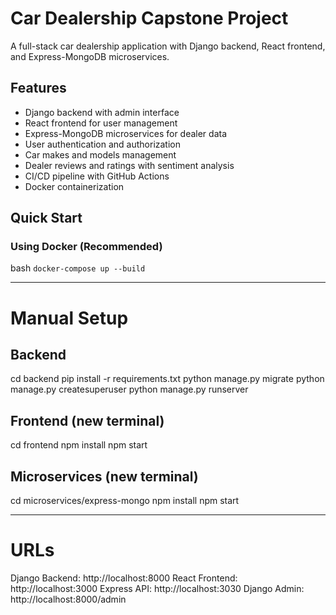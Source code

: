# Car Dealership Capstone Project

A full-stack car dealership application with Django backend, React frontend, and Express-MongoDB microservices.

## Features
- Django backend with admin interface
- React frontend for user management  
- Express-MongoDB microservices for dealer data
- User authentication and authorization
- Car makes and models management
- Dealer reviews and ratings with sentiment analysis
- CI/CD pipeline with GitHub Actions
- Docker containerization

## Quick Start

### Using Docker (Recommended)
bash
`docker-compose up --build`

______________

# Manual Setup

## Backend
cd backend
pip install -r requirements.txt
python manage.py migrate
python manage.py createsuperuser
python manage.py runserver

## Frontend (new terminal)
cd frontend
npm install
npm start

## Microservices (new terminal)
cd microservices/express-mongo
npm install
npm start

______________

# URLs

Django Backend: http://localhost:8000
React Frontend: http://localhost:3000
Express API: http://localhost:3030
Django Admin: http://localhost:8000/admin
